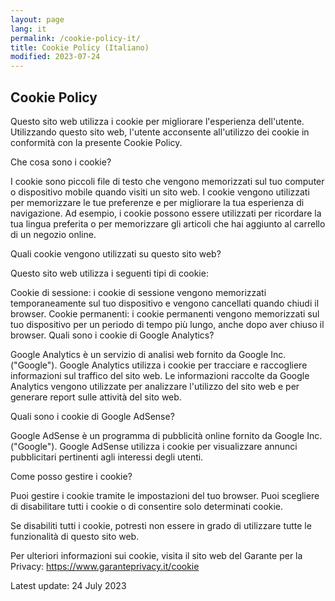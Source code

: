 ```yaml
---
layout: page
lang: it
permalink: /cookie-policy-it/
title: Cookie Policy (Italiano)
modified: 2023-07-24
---
```


## Cookie Policy

Questo sito web utilizza i cookie per migliorare l'esperienza dell'utente. Utilizzando questo sito web, l'utente acconsente all'utilizzo dei cookie in conformità con la presente Cookie Policy.

Che cosa sono i cookie?

I cookie sono piccoli file di testo che vengono memorizzati sul tuo computer o dispositivo mobile quando visiti un sito web. I cookie vengono utilizzati per memorizzare le tue preferenze e per migliorare la tua esperienza di navigazione. Ad esempio, i cookie possono essere utilizzati per ricordare la tua lingua preferita o per memorizzare gli articoli che hai aggiunto al carrello di un negozio online.

Quali cookie vengono utilizzati su questo sito web?

Questo sito web utilizza i seguenti tipi di cookie:

Cookie di sessione: i cookie di sessione vengono memorizzati temporaneamente sul tuo dispositivo e vengono cancellati quando chiudi il browser.
Cookie permanenti: i cookie permanenti vengono memorizzati sul tuo dispositivo per un periodo di tempo più lungo, anche dopo aver chiuso il browser.
Quali sono i cookie di Google Analytics?

Google Analytics è un servizio di analisi web fornito da Google Inc. ("Google"). Google Analytics utilizza i cookie per tracciare e raccogliere informazioni sul traffico del sito web. Le informazioni raccolte da Google Analytics vengono utilizzate per analizzare l'utilizzo del sito web e per generare report sulle attività del sito web.

Quali sono i cookie di Google AdSense?

Google AdSense è un programma di pubblicità online fornito da Google Inc. ("Google"). Google AdSense utilizza i cookie per visualizzare annunci pubblicitari pertinenti agli interessi degli utenti.

Come posso gestire i cookie?

Puoi gestire i cookie tramite le impostazioni del tuo browser. Puoi scegliere di disabilitare tutti i cookie o di consentire solo determinati cookie.

Se disabiliti tutti i cookie, potresti non essere in grado di utilizzare tutte le funzionalità di questo sito web.

Per ulteriori informazioni sui cookie, visita il sito web del Garante per la Privacy: https://www.garanteprivacy.it/cookie

Latest update: 24 July 2023
